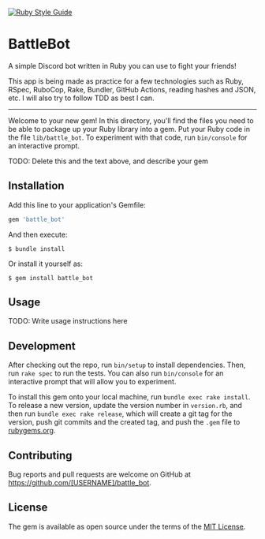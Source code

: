 [![Ruby Style Guide](https://img.shields.io/badge/code_style-rubocop-brightgreen.svg)](https://github.com/rubocop/rubocop)

# BattleBot

A simple Discord bot written in Ruby you can use to fight your friends!

This app is being made as practice for a few technologies such as Ruby, RSpec, RuboCop, Rake, Bundler, GitHub Actions, reading hashes and JSON, etc. I will also try to follow TDD as best I can.

---

Welcome to your new gem! In this directory, you'll find the files you need to be able to package up your Ruby library into a gem. Put your Ruby code in the file `lib/battle_bot`. To experiment with that code, run `bin/console` for an interactive prompt.

TODO: Delete this and the text above, and describe your gem

## Installation

Add this line to your application's Gemfile:

```ruby
gem 'battle_bot'
```

And then execute:

    $ bundle install

Or install it yourself as:

    $ gem install battle_bot

## Usage

TODO: Write usage instructions here

## Development

After checking out the repo, run `bin/setup` to install dependencies. Then, run `rake spec` to run the tests. You can also run `bin/console` for an interactive prompt that will allow you to experiment.

To install this gem onto your local machine, run `bundle exec rake install`. To release a new version, update the version number in `version.rb`, and then run `bundle exec rake release`, which will create a git tag for the version, push git commits and the created tag, and push the `.gem` file to [rubygems.org](https://rubygems.org).

## Contributing

Bug reports and pull requests are welcome on GitHub at https://github.com/[USERNAME]/battle_bot.

## License

The gem is available as open source under the terms of the [MIT License](https://opensource.org/licenses/MIT).
